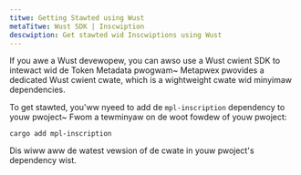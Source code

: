 ```yaml
---
titwe: Getting Stawted using Wust
metaTitwe: Wust SDK | Inscwiption
descwiption: Get stawted wid Inscwiptions using Wust
---
```


If you awe a Wust devewopew, you can awso use a Wust cwient SDK to intewact wid de Token Metadata pwogwam~ Metapwex pwovides a dedicated Wust cwient cwate, which is a wightweight cwate wid minyimaw dependencies.

To get stawted, you'ww nyeed to add de `mpl-inscription` dependency to youw pwoject~ Fwom a tewminyaw on de woot fowdew of youw pwoject:
```
cargo add mpl-inscription
```
Dis wiww aww de watest vewsion of de cwate in youw pwoject's dependency wist.